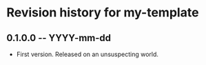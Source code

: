 # Revision history for my-template

## 0.1.0.0 -- YYYY-mm-dd

* First version. Released on an unsuspecting world.
